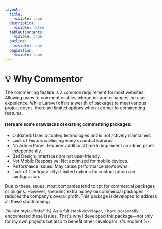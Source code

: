 ```yaml
---
layout:
  title:
    visible: true
  description:
    visible: false
  tableOfContents:
    visible: true
  outline:
    visible: true
  pagination:
    visible: true
---
```


# 💡 Why Commentor

The commenting feature is a common requirement for most websites. Allowing users to comment enables interaction and enhances the user experience. While Laravel offers a wealth of packages to meet various project needs, there are limited options when it comes to commenting features.

#### &#x20;Here are some drawbacks of existing commenting packages:

* Outdated: Uses outdated technologies and is not actively maintained.
* Lack of Features: Missing many essential features.
* No Admin Panel: Requires additional time to implement an admin panel independently.
* Bad Design: Interfaces are not user-friendly.
* Not Mobile Responsive: Not optimized for mobile devices.
* Performance Issues: May cause performance slowdowns.
* Lack of Configurability: Limited options for customization and configuration.

Due to these issues, most companies tend to opt for commercial packages or plugins. However, spending extra money on commercial packages reduces the company's overall profit. This package is developed to address all these shortcomings.

{% hint style="info" %}
As a full stack developer, I have personally encountered these issues. That's why I developed this package—not only for my own projects but also to benefit other developers.
{% endhint %}

